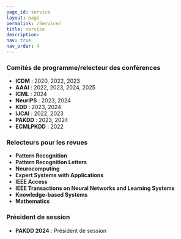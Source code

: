 ```yaml
---
page_id: service
layout: page
permalink: /Service/
title: service
description: 
nav: true
nav_order: 4
---
```


### Comités de programme/relecteur des conférences
- **ICDM** : 2020, 2022, 2023
- **AAAI** : 2022, 2023, 2024, 2025
- **ICML** : 2024
- **NeurIPS** : 2023, 2024
- **KDD** : 2023, 2024
- **IJCAI** : 2022, 2023
- **PAKDD** : 2023, 2024
- **ECMLPKDD** : 2022

### Relecteurs pour les revues
- **Pattern Recognition**
- **Pattern Recognition Letters**
- **Neurocomputing**
- **Expert Systems with Applications**
- **IEEE Access**
- **IEEE Transactions on Neural Networks and Learning Systems**
- **Knowledge-based Systems**
- **Mathematics**

### Président de session 
- **PAKDD 2024** : Président de session

